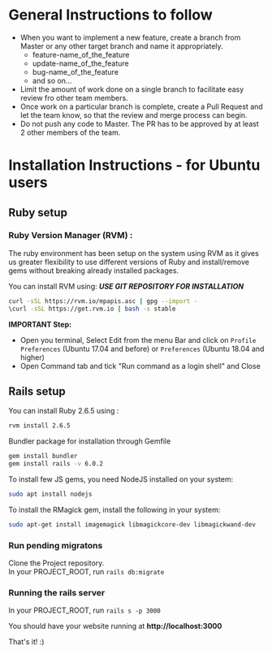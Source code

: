 # General Instructions to follow
* When you want to implement a new feature, create a branch from Master or any other target branch and name it appropriately.
   * feature-name_of_the_feature
   * update-name_of_the_feature
   * bug-name_of_the_feature
   * and so on...
* Limit the amount of work done on a single branch to facilitate easy review fro other team members.
* Once work on a particular branch is complete, create a Pull Request and let the team know, so that the review and merge process can begin.
* Do not push any code to Master. The PR has to be approved by at least 2 other members of the team.

# Installation Instructions - for Ubuntu users
## Ruby setup
### Ruby Version Manager (RVM) :
The ruby environment has been setup on the system using RVM as it gives us greater flexibility to use different versions of Ruby and install/remove gems without breaking already installed packages.

You can install RVM using: ***USE GIT REPOSITORY FOR INSTALLATION***

```bash
curl -sSL https://rvm.io/mpapis.asc | gpg --import -
\curl -sSL https://get.rvm.io | bash -s stable
```

**IMPORTANT Step:**
* Open you terminal, Select Edit from the menu Bar and click on `Profile Preferences` (Ubuntu 17.04 and before) or `Preferences` (Ubuntu 18.04 and higher)
* Open Command tab and tick "Run command as a login shell" and Close

## Rails setup

You can install Ruby 2.6.5 using :

```bash
rvm install 2.6.5
```

Bundler package for installation through Gemfile

```bash
gem install bundler
gem install rails -v 6.0.2
```

To install few JS gems, you need NodeJS installed on your system:
```bash
sudo apt install nodejs
```

To install the RMagick gem, install the following in your system:

```bash
sudo apt-get install imagemagick libmagickcore-dev libmagickwand-dev
```

### Run pending migratons
Clone the Project repository.  
In your PROJECT_ROOT, run `rails db:migrate`

### Running the rails server
In your PROJECT_ROOT, run `rails s -p 3000`

You should have your website running at **http://localhost:3000**

That's it! :)
